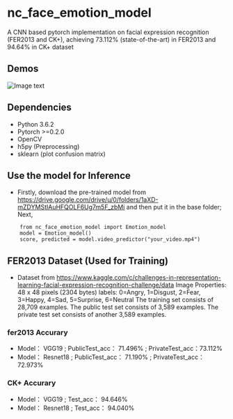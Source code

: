 # nc_face_emotion_model
A CNN based pytorch implementation on facial expression recognition (FER2013 and CK+), achieving 73.112% (state-of-the-art) in FER2013 and 94.64% in CK+ dataset

## Demos ##
![Image text](https://raw.githubusercontent.com/WuJie1010/Facial-Expression-Recognition.Pytorch/master/demo/1.png)


## Dependencies ##
- Python 3.6.2
- Pytorch >=0.2.0
- OpenCV
- h5py (Preprocessing)
- sklearn (plot confusion matrix)

## Use the model for Inference ##
- Firstly, download the pre-trained model from https://drive.google.com/drive/u/0/folders/1aXD-mZDYMStIAuHFQOLF6Ug7m5F_zbMi and then put it in the base folder; Next,

```
    from nc_face_emotion_model import Emotion_model
    model = Emotion_model()
    score, predicted = model.video_predictor("your_video.mp4")
```

## FER2013 Dataset (Used for Training) ##
- Dataset from https://www.kaggle.com/c/challenges-in-representation-learning-facial-expression-recognition-challenge/data
Image Properties: 48 x 48 pixels (2304 bytes)
labels: 0=Angry, 1=Disgust, 2=Fear, 3=Happy, 4=Sad, 5=Surprise, 6=Neutral
The training set consists of 28,709 examples. The public test set consists of 3,589 examples. The private test set consists of another 3,589 examples.


###              fer2013 Accurary             ###

- Model：    VGG19 ;       PublicTest_acc：  71.496% ;     PrivateTest_acc：73.112%     <Br/>
- Model：   Resnet18 ;     PublicTest_acc：  71.190% ;    PrivateTest_acc：72.973%     

###      CK+ Accurary      ###
- Model：    VGG19 ;       Test_acc：   94.646%   <Br/>
- Model：   Resnet18 ;     Test_acc：   94.040%   

